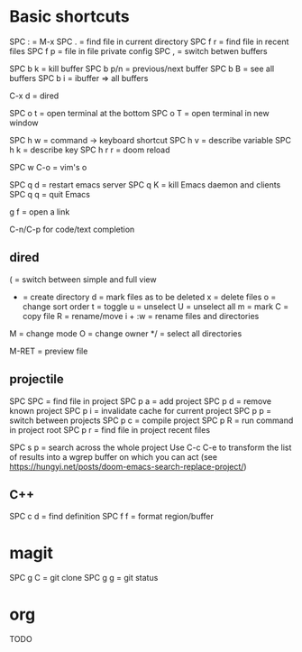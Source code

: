 # Basic shortcuts

SPC : = M-x
SPC . = find file in current directory
SPC f r = find file in recent files
SPC f p = file in file private config
SPC , = switch betwen buffers

SPC b k = kill buffer
SPC b p/n = previous/next buffer
SPC b B = see all buffers
SPC b i = ibuffer => all buffers

C-x d = dired

SPC o t = open terminal at the bottom
SPC o T = open terminal in new window

SPC h w = command -> keyboard shortcut
SPC h v = describe variable
SPC h k = describe key
SPC h r r = doom reload

SPC w C-o = vim's <C-w>o

SPC q d = restart emacs server
SPC q K = kill Emacs daemon and clients
SPC q q = quit Emacs

g f = open a link

C-n/C-p for code/text completion

## dired

( = switch between simple and full view
+ = create directory
d = mark files as to be deleted
x = delete files
o = change sort order
t = toggle
u = unselect
U = unselect all
m = mark
C = copy file
R = rename/move
i + :w = rename files and directories

M = change mode
O = change owner
*/ = select all directories

M-RET = preview file

## projectile

SPC SPC = find file in project
SPC p a = add project
SPC p d = remove known project
SPC p i = invalidate cache for current project
SPC p p = switch between projects
SPC p c = compile project
SPC p R = run command in project root
SPC p r = find file in project recent files

SPC s p = search across the whole project
    Use C-c C-e to transform the list of results into a wgrep buffer on which you can act
    (see https://hungyi.net/posts/doom-emacs-search-replace-project/)

## C++

SPC c d = find definition
SPC f f = format region/buffer

# magit

SPC g C = git clone
SPC g g = git status

# org

TODO
